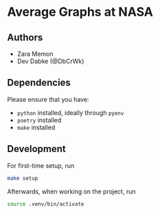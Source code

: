 # Average Graphs at NASA

## Authors

- Zara Memon
- Dev Dabke (@DbCrWk)

## Dependencies

Please ensure that you have:

- `python` installed, ideally through `pyenv`
- `poetry` installed
- `make` installed

## Development

For first-time setup, run

```bash
make setup
```

Afterwards, when working on the project, run

```bash
source .venv/bin/activate
```
